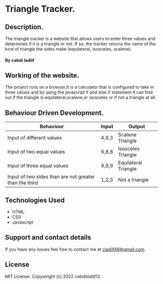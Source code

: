 # Triangle Tracker.

## Description.

The triangle tracker is a website that allows users to enter three values and determines if it is a triangle or not. If so, the tracker returns the name of the kind of triangle the sides make (equilateral, isosceles, scalene).

#### By **cabdi ladiif**

## Working of the website.

The project runs on a browser,It is a calculator that is configured to take in three values and by using the javascript if and else if statement it can find out if the triangle is equilateral,scalene,or isosceles or if not a triangle at all.

## Behaviour Driven Development.

| Behaviour                                              | Input | Output               |
| ------------------------------------------------------ | ----- | -------------------- |
| Input of different values                              | 4,6,3 | Scalene Triangle     |
| Input of two equal values                              | 6,8,8 | Isosceles Triangle   |
| Input of three equal values                            | 9,9,9 | Equilateral Triangle |
| Input of two sides than are not greater than the third | 1,2,3 | Not a triangle       |



## Technologies Used

-   HTML
-   CSS
-   Javascript

## Support and contact details

If you have any issues feel free to contact me at cladiif48@gmail.com.

## License

MIT License. Copywright (c) 2022 _cabdiladiif12._
